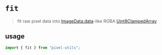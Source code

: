 # `fit`
> fit raw pixel data into [ImageData.data](https://developer.mozilla.org/en-US/docs/Web/API/ImageData/data)-like RGBA [Uint8ClampedArray](https://developer.mozilla.org/en-US/docs/Web/JavaScript/Reference/Global_Objects/Uint8ClampedArray)


## usage
```js
import { fit } from "pixel-utils";


```
